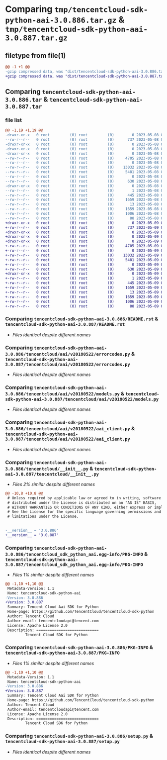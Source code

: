 # Comparing `tmp/tencentcloud-sdk-python-aai-3.0.886.tar.gz` & `tmp/tencentcloud-sdk-python-aai-3.0.887.tar.gz`

## filetype from file(1)

```diff
@@ -1 +1 @@
-gzip compressed data, was "dist/tencentcloud-sdk-python-aai-3.0.886.tar", last modified: Mon May  8 02:41:10 2023, max compression
+gzip compressed data, was "dist/tencentcloud-sdk-python-aai-3.0.887.tar", last modified: Tue May  9 02:17:24 2023, max compression
```

## Comparing `tencentcloud-sdk-python-aai-3.0.886.tar` & `tencentcloud-sdk-python-aai-3.0.887.tar`

### file list

```diff
@@ -1,19 +1,19 @@
-drwxr-xr-x   0 root         (0) root         (0)        0 2023-05-08 02:41:10.000000 tencentcloud-sdk-python-aai-3.0.886/
--rw-r--r--   0 root         (0) root         (0)      737 2023-05-08 02:41:10.000000 tencentcloud-sdk-python-aai-3.0.886/README.rst
-drwxr-xr-x   0 root         (0) root         (0)        0 2023-05-08 02:41:10.000000 tencentcloud-sdk-python-aai-3.0.886/tencentcloud/
-drwxr-xr-x   0 root         (0) root         (0)        0 2023-05-08 02:41:10.000000 tencentcloud-sdk-python-aai-3.0.886/tencentcloud/aai/
-drwxr-xr-x   0 root         (0) root         (0)        0 2023-05-08 02:41:10.000000 tencentcloud-sdk-python-aai-3.0.886/tencentcloud/aai/v20180522/
--rw-r--r--   0 root         (0) root         (0)     4705 2023-05-08 02:41:10.000000 tencentcloud-sdk-python-aai-3.0.886/tencentcloud/aai/v20180522/errorcodes.py
--rw-r--r--   0 root         (0) root         (0)        0 2023-05-08 02:41:10.000000 tencentcloud-sdk-python-aai-3.0.886/tencentcloud/aai/v20180522/__init__.py
--rw-r--r--   0 root         (0) root         (0)    13032 2023-05-08 02:41:10.000000 tencentcloud-sdk-python-aai-3.0.886/tencentcloud/aai/v20180522/models.py
--rw-r--r--   0 root         (0) root         (0)     5481 2023-05-08 02:41:10.000000 tencentcloud-sdk-python-aai-3.0.886/tencentcloud/aai/v20180522/aai_client.py
--rw-r--r--   0 root         (0) root         (0)        0 2023-05-08 02:41:10.000000 tencentcloud-sdk-python-aai-3.0.886/tencentcloud/aai/__init__.py
--rw-r--r--   0 root         (0) root         (0)      630 2023-05-08 02:41:10.000000 tencentcloud-sdk-python-aai-3.0.886/tencentcloud/__init__.py
-drwxr-xr-x   0 root         (0) root         (0)        0 2023-05-08 02:41:10.000000 tencentcloud-sdk-python-aai-3.0.886/tencentcloud_sdk_python_aai.egg-info/
--rw-r--r--   0 root         (0) root         (0)        1 2023-05-08 02:41:10.000000 tencentcloud-sdk-python-aai-3.0.886/tencentcloud_sdk_python_aai.egg-info/dependency_links.txt
--rw-r--r--   0 root         (0) root         (0)      445 2023-05-08 02:41:10.000000 tencentcloud-sdk-python-aai-3.0.886/tencentcloud_sdk_python_aai.egg-info/SOURCES.txt
--rw-r--r--   0 root         (0) root         (0)     1659 2023-05-08 02:41:10.000000 tencentcloud-sdk-python-aai-3.0.886/tencentcloud_sdk_python_aai.egg-info/PKG-INFO
--rw-r--r--   0 root         (0) root         (0)       13 2023-05-08 02:41:10.000000 tencentcloud-sdk-python-aai-3.0.886/tencentcloud_sdk_python_aai.egg-info/top_level.txt
--rw-r--r--   0 root         (0) root         (0)     1659 2023-05-08 02:41:10.000000 tencentcloud-sdk-python-aai-3.0.886/PKG-INFO
--rw-r--r--   0 root         (0) root         (0)     1006 2023-05-08 02:41:10.000000 tencentcloud-sdk-python-aai-3.0.886/setup.py
--rw-r--r--   0 root         (0) root         (0)       88 2023-05-08 02:41:10.000000 tencentcloud-sdk-python-aai-3.0.886/setup.cfg
+drwxr-xr-x   0 root         (0) root         (0)        0 2023-05-09 02:17:24.000000 tencentcloud-sdk-python-aai-3.0.887/
+-rw-r--r--   0 root         (0) root         (0)      737 2023-05-09 02:17:24.000000 tencentcloud-sdk-python-aai-3.0.887/README.rst
+drwxr-xr-x   0 root         (0) root         (0)        0 2023-05-09 02:17:24.000000 tencentcloud-sdk-python-aai-3.0.887/tencentcloud/
+drwxr-xr-x   0 root         (0) root         (0)        0 2023-05-09 02:17:24.000000 tencentcloud-sdk-python-aai-3.0.887/tencentcloud/aai/
+drwxr-xr-x   0 root         (0) root         (0)        0 2023-05-09 02:17:24.000000 tencentcloud-sdk-python-aai-3.0.887/tencentcloud/aai/v20180522/
+-rw-r--r--   0 root         (0) root         (0)     4705 2023-05-09 02:17:24.000000 tencentcloud-sdk-python-aai-3.0.887/tencentcloud/aai/v20180522/errorcodes.py
+-rw-r--r--   0 root         (0) root         (0)        0 2023-05-09 02:17:24.000000 tencentcloud-sdk-python-aai-3.0.887/tencentcloud/aai/v20180522/__init__.py
+-rw-r--r--   0 root         (0) root         (0)    13032 2023-05-09 02:17:24.000000 tencentcloud-sdk-python-aai-3.0.887/tencentcloud/aai/v20180522/models.py
+-rw-r--r--   0 root         (0) root         (0)     5481 2023-05-09 02:17:24.000000 tencentcloud-sdk-python-aai-3.0.887/tencentcloud/aai/v20180522/aai_client.py
+-rw-r--r--   0 root         (0) root         (0)        0 2023-05-09 02:17:24.000000 tencentcloud-sdk-python-aai-3.0.887/tencentcloud/aai/__init__.py
+-rw-r--r--   0 root         (0) root         (0)      630 2023-05-09 02:17:24.000000 tencentcloud-sdk-python-aai-3.0.887/tencentcloud/__init__.py
+drwxr-xr-x   0 root         (0) root         (0)        0 2023-05-09 02:17:24.000000 tencentcloud-sdk-python-aai-3.0.887/tencentcloud_sdk_python_aai.egg-info/
+-rw-r--r--   0 root         (0) root         (0)        1 2023-05-09 02:17:24.000000 tencentcloud-sdk-python-aai-3.0.887/tencentcloud_sdk_python_aai.egg-info/dependency_links.txt
+-rw-r--r--   0 root         (0) root         (0)      445 2023-05-09 02:17:24.000000 tencentcloud-sdk-python-aai-3.0.887/tencentcloud_sdk_python_aai.egg-info/SOURCES.txt
+-rw-r--r--   0 root         (0) root         (0)     1659 2023-05-09 02:17:24.000000 tencentcloud-sdk-python-aai-3.0.887/tencentcloud_sdk_python_aai.egg-info/PKG-INFO
+-rw-r--r--   0 root         (0) root         (0)       13 2023-05-09 02:17:24.000000 tencentcloud-sdk-python-aai-3.0.887/tencentcloud_sdk_python_aai.egg-info/top_level.txt
+-rw-r--r--   0 root         (0) root         (0)     1659 2023-05-09 02:17:24.000000 tencentcloud-sdk-python-aai-3.0.887/PKG-INFO
+-rw-r--r--   0 root         (0) root         (0)     1006 2023-05-09 02:17:24.000000 tencentcloud-sdk-python-aai-3.0.887/setup.py
+-rw-r--r--   0 root         (0) root         (0)       88 2023-05-09 02:17:24.000000 tencentcloud-sdk-python-aai-3.0.887/setup.cfg
```

### Comparing `tencentcloud-sdk-python-aai-3.0.886/README.rst` & `tencentcloud-sdk-python-aai-3.0.887/README.rst`

 * *Files identical despite different names*

### Comparing `tencentcloud-sdk-python-aai-3.0.886/tencentcloud/aai/v20180522/errorcodes.py` & `tencentcloud-sdk-python-aai-3.0.887/tencentcloud/aai/v20180522/errorcodes.py`

 * *Files identical despite different names*

### Comparing `tencentcloud-sdk-python-aai-3.0.886/tencentcloud/aai/v20180522/models.py` & `tencentcloud-sdk-python-aai-3.0.887/tencentcloud/aai/v20180522/models.py`

 * *Files identical despite different names*

### Comparing `tencentcloud-sdk-python-aai-3.0.886/tencentcloud/aai/v20180522/aai_client.py` & `tencentcloud-sdk-python-aai-3.0.887/tencentcloud/aai/v20180522/aai_client.py`

 * *Files identical despite different names*

### Comparing `tencentcloud-sdk-python-aai-3.0.886/tencentcloud/__init__.py` & `tencentcloud-sdk-python-aai-3.0.887/tencentcloud/__init__.py`

 * *Files 2% similar despite different names*

```diff
@@ -10,8 +10,8 @@
 # Unless required by applicable law or agreed to in writing, software
 # distributed under the License is distributed on an "AS IS" BASIS,
 # WITHOUT WARRANTIES OR CONDITIONS OF ANY KIND, either express or implied.
 # See the License for the specific language governing permissions and
 # limitations under the License.
 
 
-__version__ = '3.0.886'
+__version__ = '3.0.887'
```

### Comparing `tencentcloud-sdk-python-aai-3.0.886/tencentcloud_sdk_python_aai.egg-info/PKG-INFO` & `tencentcloud-sdk-python-aai-3.0.887/tencentcloud_sdk_python_aai.egg-info/PKG-INFO`

 * *Files 1% similar despite different names*

```diff
@@ -1,10 +1,10 @@
 Metadata-Version: 1.1
 Name: tencentcloud-sdk-python-aai
-Version: 3.0.886
+Version: 3.0.887
 Summary: Tencent Cloud Aai SDK for Python
 Home-page: https://github.com/TencentCloud/tencentcloud-sdk-python
 Author: Tencent Cloud
 Author-email: tencentcloudapi@tencent.com
 License: Apache License 2.0
 Description: ============================
         Tencent Cloud SDK for Python
```

### Comparing `tencentcloud-sdk-python-aai-3.0.886/PKG-INFO` & `tencentcloud-sdk-python-aai-3.0.887/PKG-INFO`

 * *Files 1% similar despite different names*

```diff
@@ -1,10 +1,10 @@
 Metadata-Version: 1.1
 Name: tencentcloud-sdk-python-aai
-Version: 3.0.886
+Version: 3.0.887
 Summary: Tencent Cloud Aai SDK for Python
 Home-page: https://github.com/TencentCloud/tencentcloud-sdk-python
 Author: Tencent Cloud
 Author-email: tencentcloudapi@tencent.com
 License: Apache License 2.0
 Description: ============================
         Tencent Cloud SDK for Python
```

### Comparing `tencentcloud-sdk-python-aai-3.0.886/setup.py` & `tencentcloud-sdk-python-aai-3.0.887/setup.py`

 * *Files identical despite different names*

